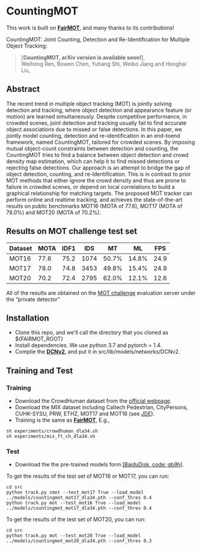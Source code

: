 # CountingMOT

This work is built on [**FairMOT**](https://github.com/ifzhang/FairMOT), and many thanks to its contributions!  

CountingMOT: Joint Counting, Detection and Re-Identification for Multiple Object Tracking:
> [**CountingMOT, arXiv version is available soon!**],            
> Weihong Ren, Bowen Chen, Yuhang Shi, Weibo Jiang and Honghai Liu,        

## Abstract
The recent trend in multiple object tracking (MOT)
is jointly solving detection and tracking, where object detection
and appearance feature (or motion) are learned simultaneously.
Despite competitive performance, in crowded scenes, joint detection
and tracking usually fail to find accurate object associations
due to missed or false detections. In this paper, we jointly
model counting, detection and re-identification in an end-toend
framework, named CountingMOT, tailored for crowded
scenes. By imposing mutual object-count constraints between
detection and counting, the CountingMOT tries to find a balance
between object detection and crowd density map estimation,
which can help it to find missed detections or rejecting false
detections. Our approach is an attempt to bridge the gap of object
detection, counting, and re-Identification. This is in contrast to
prior MOT methods that either ignore the crowd density and
thus are prone to failure in crowded scenes, or depend on
local correlations to build a graphical relationship for matching
targets. The proposed MOT tracker can perform online and realtime
tracking, and achieves the state-of-the-art results on public
benchmarks MOT16 (MOTA of 77.6), MOT17 (MOTA of 78.0%)
and MOT20 (MOTA of 70.2%).

## Results on MOT challenge test set
| Dataset    |  MOTA | IDF1 | IDS | MT | ML | FPS |
|--------------|-----------|--------|-------|----------|----------|--------|
|MOT16       | 77.6 | 75.2 | 1074 | 50.7% | 14.8% | 24.9 |
|MOT17       | 78.0 | 74.8 | 3453 | 49.8% | 15.4% | 24.9 |
|MOT20       | 70.2 | 72.4 | 2795 | 62.0% | 12.1% | 12.6 |

 All of the results are obtained on the [MOT challenge](https://motchallenge.net) evaluation server under the “private detector” 
 
 ## Installation
* Clone this repo, and we'll call the directory that you cloned as ${FAIRMOT_ROOT}
* Install dependencies. We use python 3.7 and pytorch = 1.4.
* Complie the [**DCNv2**](https://github.com/CharlesShang/DCNv2), and put it in src/lib/models/networks/DCNv2.

## Training and Test
### Training
* Download the CrowdHuman dataset from the [official webpage](https://www.crowdhuman.org).
* Download the MIX dataset including Caltech Pedestrian, CityPersons, CUHK-SYSU, PRW, ETHZ, MOT17 and MOT16 (see [JDE](https://github.com/Zhongdao/Towards-Realtime-MOT)). 
* Training is the same as [**FairMOT**](https://github.com/ifzhang/FairMOT), E.g., 
```
sh experiments/crowdhuman_dla34.sh
sh experiments/mix_ft_ch_dla34.sh
```
### Test
* Download the the pre-trained models form [[BaiduDisk, code: gb9h]](https://pan.baidu.com/s/1l_r3Lb-TzpeCwNll3S0yvw?pwd=gb9h).

To get the results of the test set of MOT16 or MOT17, you can run:
```
cd src
python track.py cmot --test_mot17 True --load_model ../models/countingmot_mot17_dla34.pth --conf_thres 0.4
python track.py mot --test_mot16 True --load_model ../models/countingmot_mot17_dla34.pth --conf_thres 0.4
```
To get the results of the test set of MOT20, you can run:
```
cd src
python track.py mot --test_mot20 True --load_model ../models/countingmot_mot20_dla34.pth --conf_thres 0.3
```
